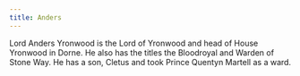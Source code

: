 ```yaml
---
title: Anders
---
```


Lord Anders Yronwood is the Lord of Yronwood and head of House Yronwood in Dorne. He also has the titles the Bloodroyal and Warden of Stone Way. He has a son, Cletus and took Prince Quentyn Martell as a ward.



